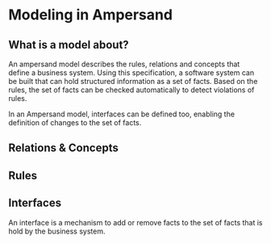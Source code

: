 # Modeling in Ampersand


## What is a model about?
An ampersand model describes the rules, relations and concepts that define a business system. Using this specification, a software system can be built that can hold structured information as a set of facts. Based on the rules, the set of facts can be checked automatically to detect violations of rules. 

In an Ampersand model, interfaces can be defined too, enabling the definition of changes to the set of facts.

## Relations & Concepts
## Rules
## Interfaces
An interface is a mechanism to add or remove facts to the set of facts that is hold by the business system. 


 
 